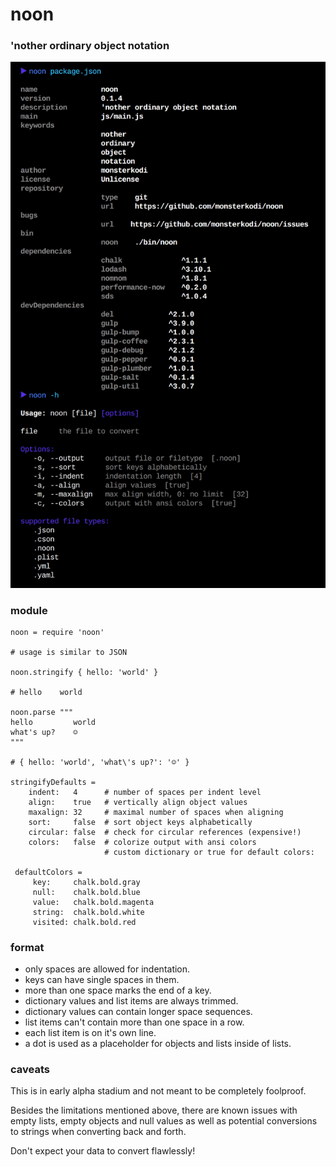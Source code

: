 # noon
### 'nother ordinary object notation

![noon](https://raw.githubusercontent.com/monsterkodi/noon/master/img/noon.png)

### module

```coffee-script
noon = require 'noon'

# usage is similar to JSON 

noon.stringify { hello: 'world' }

# hello    world

noon.parse """
hello         world
what's up?    ☺
"""

# { hello: 'world', 'what\'s up?': '☺' }

stringifyDefaults =
    indent:   4      # number of spaces per indent level
    align:    true   # vertically align object values
    maxalign: 32     # maximal number of spaces when aligning
    sort:     false  # sort object keys alphabetically
    circular: false  # check for circular references (expensive!)
    colors:   false  # colorize output with ansi colors
                     # custom dictionary or true for default colors:

 defaultColors =
     key:     chalk.bold.gray
     null:    chalk.bold.blue
     value:   chalk.bold.magenta
     string:  chalk.bold.white
     visited: chalk.bold.red

```

### format

- only spaces are allowed for indentation.
- keys can have single spaces in them. 
- more than one space marks the end of a key.
- dictionary values and list items are always trimmed.
- dictionary values can contain longer space sequences.
- list items can't contain more than one space in a row.
- each list item is on it's own line.
- a dot is used as a placeholder for objects and lists inside of lists.

### caveats

This is in early alpha stadium and not meant to be completely foolproof.

Besides the limitations mentioned above, 
there are known issues with empty lists, empty objects and null values as 
well as potential conversions to strings when converting back and forth.

Don't expect your data to convert flawlessly!
